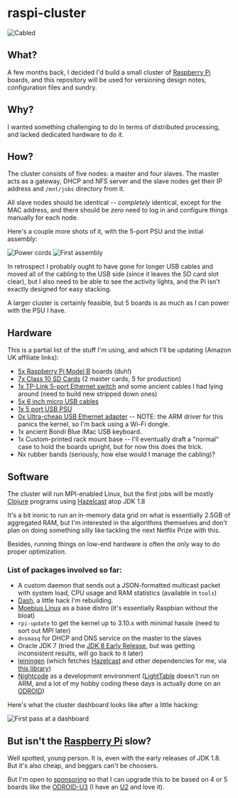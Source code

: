 # raspi-cluster

![Cabled](https://raw.github.com/rcarmo/raspi-cluster/master/pics/ethernet.jpg)

## What?

A few months back, I decided I'd build a small cluster of [Raspberry Pi][rpi] boards, and this repository will be used for versioning design notes, configuration files and sundry.

## Why?

I wanted something challenging to do in terms of distributed processing, and lacked dedicated hardware to do it.

## How?

The cluster consists of five nodes: a master and four slaves. The master acts as a gateway, DHCP and NFS server and the slave nodes get their IP address and `/mnt/jobs` directory from it.

All slave nodes should be identical -- _completely_ identical, except for the MAC address, and there should be _zero_ need to log in and configure things manually for each node.

Here's a couple more shots of it, with the 5-port PSU and the initial assembly:

![Power cords](https://raw.github.com/rcarmo/raspi-cluster/master/pics/micro_usb.jpg)
![First assembly](https://raw.github.com/rcarmo/raspi-cluster/master/pics/first_assembly.jpg)

In retrospect I probably ought to have gone for longer USB cables and moved all of the cabling to the USB side (since it leaves the SD card slot clear), but I also need to be able to see the activity lights, and the Pi isn't exactly designed for easy stacking.

A larger cluster is certainly feasible, but 5 boards is as much as I can power with the PSU I have.

## Hardware

This is a partial list of the stuff I'm using, and which I'll be updating (Amazon UK affiliate links):

* [5x Raspberry Pi Model B](http://www.amazon.co.uk/Raspberry-Pi-Model-512MB-RAM/dp/B008PT4GGC/ref=as_li_tf_tl?ie=UTF8&tag=thtaofma-21&linkCode=as2&camp=1634&creative=6738) boards (duh!)
* [7x Class 10 SD Cards](http://www.amazon.co.uk/gp/product/B003VNKNEG/ref=as_li_tf_tl?ie=UTF8&tag=thtaofma-21&linkCode=as2&camp=1634&creative=6738) (2 master cards, 5 for production)
* [1x TP-Link 5-port Ethernet switch](http://www.amazon.co.uk/TP-Link-TL-SF1005D-100Mbps-Unmanaged-Desktop/dp/B000FNFSPY/ref=as_li_tf_tl?ie=UTF8&tag=thtaofma-21&linkCode=as2&camp=1634&creative=6738) and some ancient cables I had lying around (need to build new stripped down ones)
* [5x 6 inch micro USB cables](http://www.amazon.co.uk/gp/product/B003YKX6WM/ref=as_li_tf_tl?ie=UTF8&tag=thtaofma-21&linkCode=as2&camp=1634&creative=6738)
* [1x 5 port USB PSU](http://www.amazon.co.uk/gp/product/B00EKDVGKQ/ref=as_li_tf_tl?ie=UTF8&tag=thtaofma-21&linkCode=as2&camp=1634&creative=6738)
* [0x Ultra-cheap USB Ethernet adapter](http://www.amazon.co.uk/gp/product/B009UOG3NU/ref=as_li_tf_tl?ie=UTF8&tag=thtaofma-21&linkCode=as2&camp=1634&creative=6738) -- NOTE: the ARM driver for this panics the kernel, so I'm back using a Wi-Fi dongle.
* 1x ancient Bondi Blue iMac USB keyboard.
* 1x Custom-printed rack mount base -- I'll eventually draft a "normal" case to hold the boards upright, but for now this does the trick.
* Nx rubber bands (seriously, how else would I manage the cabling)?

## Software

The cluster will run MPI-enabled Linux, but the first jobs will be mostly [Clojure][clj] programs using [Hazelcast][hz] atop JDK 1.8

It's a bit ironic to run an in-memory data grid on what is essentially 2.5GB of aggregated RAM, but I'm interested in the algorithms themselves and don't plan on doing something silly like tackling the next Netflix Prize with this.

Besides, running things on low-end hardware is often the only way to do proper optimization.

### List of packages involved so far:

* A custom daemon that sends out a JSON-formatted multicast packet with system load, CPU usage and RAM statistics (available in `tools`)
* [Dash](https://github.com/rcarmo/dash), a little hack I'm rebuilding.
* [Moebius Linux][moebius] as a base distro (it's essentially Raspbian without the bloat)
* `rpi-update` to get the kernel up to 3.10.x with minimal hassle (need to sort out MPI later)
* `dnsmasq` for DHCP and DNS service on the master to the slaves
* Oracle JDK 7 (tried the [JDK 8 Early Release](https://jdk8.java.net/download.html), but was getting inconsistent results, will go back to it later)
* [leiningen][lein] (which fetches [Hazelcast][hz] and other dependencies for me, via [this library][clj-hz])
* [Nightcode][nc] as a development environment ([LightTable][lt] doesn't run on ARM, and a lot of my hobby coding these days is actually done on an [ODROID][u2])

Here's what the cluster dashboard looks like after a little hacking:

![First pass at a dashboard](https://raw.github.com/rcarmo/raspi-cluster/master/pics/dash.jpg)


## But isn't the [Raspberry Pi][rpi] slow?

Well spotted, young person. It is, even with the early releases of JDK 1.8. But it's also cheap, and beggars can't be choosers.

But I'm open to [sponsoring][d] so that I can upgrade this to be based on 4 or 5 boards like the [ODROID-U3][u3] (I have an [U2][u2] and love it).

[hz]: http://www.hazelcast.org
[rpi]: http://www.raspberrypi.org
[d]: http://the.taoofmac.com/space/site/Donate
[u2]: http://hardkernel.com/main/products/prdt_info.php?g_code=G135341370451
[u3]: http://hardkernel.com/main/products/prdt_info.php?g_code=G138733896281
[clj]: http://www.clojure.org
[hz]: http://www.hazlecast.org
[nc]: http://nightcode.info
[lt]: http://lighttable.com
[moebius]: http://moebiuslinux.sourceforge.net
[lein]: http://leiningen.org
[clj-hz]: https://github.com/rcarmo/clj-hazelcast
